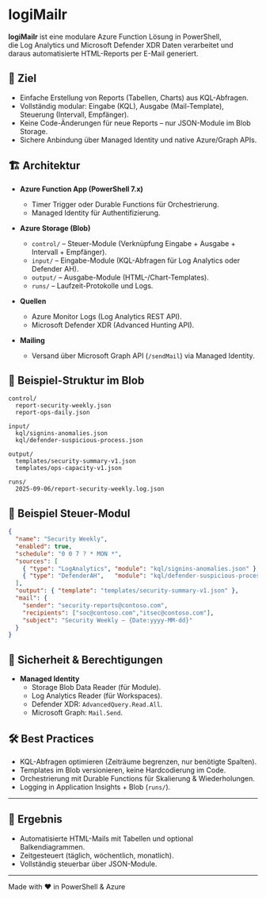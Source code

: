 # logiMailr

**logiMailr** ist eine modulare Azure Function Lösung in PowerShell,  
die Log Analytics und Microsoft Defender XDR Daten verarbeitet und  
daraus automatisierte HTML-Reports per E-Mail generiert.  

## 🚀 Ziel

- Einfache Erstellung von Reports (Tabellen, Charts) aus KQL-Abfragen.  
- Vollständig modular: Eingabe (KQL), Ausgabe (Mail-Template), Steuerung (Intervall, Empfänger).  
- Keine Code-Änderungen für neue Reports – nur JSON-Module im Blob Storage.  
- Sichere Anbindung über Managed Identity und native Azure/Graph APIs.  

## 🏗 Architektur

- **Azure Function App (PowerShell 7.x)**  
  - Timer Trigger oder Durable Functions für Orchestrierung.  
  - Managed Identity für Authentifizierung.  

- **Azure Storage (Blob)**  
  - `control/` – Steuer-Module (Verknüpfung Eingabe + Ausgabe + Intervall + Empfänger).  
  - `input/` – Eingabe-Module (KQL-Abfragen für Log Analytics oder Defender AH).  
  - `output/` – Ausgabe-Module (HTML-/Chart-Templates).  
  - `runs/` – Laufzeit-Protokolle und Logs.  

- **Quellen**  
  - Azure Monitor Logs (Log Analytics REST API).  
  - Microsoft Defender XDR (Advanced Hunting API).  

- **Mailing**  
  - Versand über Microsoft Graph API (`/sendMail`) via Managed Identity.  

## 📂 Beispiel-Struktur im Blob

```
control/
  report-security-weekly.json
  report-ops-daily.json

input/
  kql/signins-anomalies.json
  kql/defender-suspicious-process.json

output/
  templates/security-summary-v1.json
  templates/ops-capacity-v1.json

runs/
  2025-09-06/report-security-weekly.log.json
```

## 📝 Beispiel Steuer-Modul

```json
{
  "name": "Security Weekly",
  "enabled": true,
  "schedule": "0 0 7 ? * MON *",
  "sources": [
    { "type": "LogAnalytics", "module": "kql/signins-anomalies.json" },
    { "type": "DefenderAH",   "module": "kql/defender-suspicious-process.json" }
  ],
  "output": { "template": "templates/security-summary-v1.json" },
  "mail": {
    "sender": "security-reports@contoso.com",
    "recipients": ["soc@contoso.com","itsec@contoso.com"],
    "subject": "Security Weekly – {Date:yyyy-MM-dd}"
  }
}
```

## 🔐 Sicherheit & Berechtigungen

- **Managed Identity**  
  - Storage Blob Data Reader (für Module).  
  - Log Analytics Reader (für Workspaces).  
  - Defender XDR: `AdvancedQuery.Read.All`.  
  - Microsoft Graph: `Mail.Send`.  

## 🛠 Best Practices

- KQL-Abfragen optimieren (Zeiträume begrenzen, nur benötigte Spalten).  
- Templates im Blob versionieren, keine Hardcodierung im Code.  
- Orchestrierung mit Durable Functions für Skalierung & Wiederholungen.  
- Logging in Application Insights + Blob (`runs/`).  

---

## 📧 Ergebnis

- Automatisierte HTML-Mails mit Tabellen und optional Balkendiagrammen.  
- Zeitgesteuert (täglich, wöchentlich, monatlich).  
- Vollständig steuerbar über JSON-Module.  

---

Made with ❤️ in PowerShell & Azure
